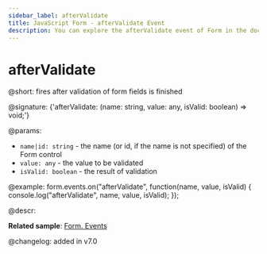```yaml
---
sidebar_label: afterValidate
title: JavaScript Form - afterValidate Event 
description: You can explore the afterValidate event of Form in the documentation of the DHTMLX JavaScript UI library. Browse developer guides and API reference, try out code examples and live demos, and download a free 30-day evaluation version of DHTMLX Suite 7.
---
```


# afterValidate

@short: fires after validation of form fields is finished

@signature: {'afterValidate: (name: string, value: any, isValid: boolean) => void;'}

@params:
- `name|id: string` - the name (or id, if the name is not specified) of the Form control
- `value: any` - the value to be validated
- `isValid: boolean` - the result of validation

@example:
form.events.on("afterValidate", function(name, value, isValid) {
    console.log("afterValidate", name, value, isValid); 
});

@descr:

**Related sample**: [Form. Events](https://snippet.dhtmlx.com/vyipsaoa)

@changelog: added in v7.0

[comment]: # (@relatedapi: form/api/form_validate_method.md)
